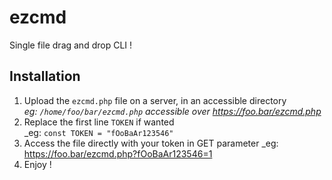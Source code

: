 # ezcmd
 Single file drag and drop CLI !

## Installation
1. Upload the `ezcmd.php` file on a server, in an accessible directory  
_eg: `/home/foo/bar/ezcmd.php` accessible over https://foo.bar/ezcmd.php_
2. Replace the first line `TOKEN` if wanted  
_eg: `const TOKEN = "fOoBaAr123546"`
3. Access the file directly with your token in GET parameter
_eg: https://foo.bar/ezcmd.php?fOoBaAr123546=1
4. Enjoy !